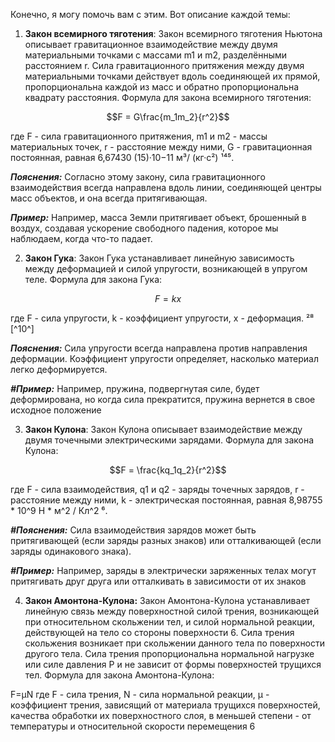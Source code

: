 Конечно, я могу помочь вам с этим. Вот описание каждой темы:

1. **Закон всемирного тяготения**: Закон всемирного тяготения Ньютона описывает гравитационное взаимодействие между двумя материальными точками с массами m1 и m2, разделёнными расстоянием r. Сила гравитационного притяжения между двумя материальными точками действует вдоль соединяющей их прямой, пропорциональна каждой из масс и обратно пропорциональна квадрату расстояния. Формула для закона всемирного тяготения: 

$$F = G\frac{m_1m_2}{r^2}$$

где F - сила гравитационного притяжения, m1 и m2 - массы материальных точек, r - расстояние между ними, G - гравитационная постоянная, равная 6,67430 (15)·10−11 м³/ (кг·с²) ¹⁴⁵.

***Пояснения:***
Согласно этому закону, сила гравитационного взаимодействия всегда направлена вдоль линии, соединяющей центры масс объектов, и она всегда притягивающая.

***Пример:***
Например, масса Земли притягивает объект, брошенный в воздух, создавая ускорение свободного падения, которое мы наблюдаем, когда что-то падает.

2. **Закон Гука**: Закон Гука устанавливает линейную зависимость между деформацией и силой упругости, возникающей в упругом теле. Формула для закона Гука:

$$F = kx$$

где F - сила упругости, k - коэффициент упругости, x - деформация. ²⁸ [^10^]

***Пояснения:***
Сила упругости всегда направлена против направления деформации. Коэффициент упругости определяет, насколько материал легко деформируется.

***#Пример:***
Например, пружина, подвергнутая силе, будет деформирована, но когда сила прекратится, пружина вернется в свое исходное положение

3. **Закон Кулона**: Закон Кулона описывает взаимодействие между двумя точечными электрическими зарядами. Формула для закона Кулона:

$$F = \frac{kq_1q_2}{r^2}$$

где F - сила взаимодействия, q1 и q2 - заряды точечных зарядов, r - расстояние между ними, k - электрическая постоянная, равная 8,98755 * 10^9 Н * м^2 / Кл^2 ⁶.

***#Пояснения:***
Сила взаимодействия зарядов может быть притягивающей (если заряды разных знаков) или отталкивающей (если заряды одинакового знака).

***#Пример:***
Например, заряды в электрически заряженных телах могут притягивать друг друга или отталкивать в зависимости от их знаков

4. **Закон Амонтона-Кулона:**
Закон Амонтона-Кулона устанавливает линейную связь между поверхностной силой трения, возникающей при относительном скольжении тел, и силой нормальной реакции, действующей на тело со стороны поверхности 6. Сила трения скольжения возникает при скольжении данного тела по поверхности другого тела. Сила трения пропорциональна нормальной нагрузке или силе давления Р и не зависит от формы поверхностей трущихся тел. Формула для закона Амонтона-Кулона:

F=μN
где F - сила трения, N - сила нормальной реакции, μ - коэффициент трения, зависящий от материала трущихся поверхностей, качества обработки их поверхностного слоя, в меньшей степени - от температуры и относительной скорости перемещения 6
